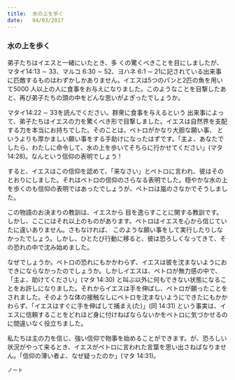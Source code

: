 ```yaml
---
title:  水の上を歩く
date:   04/03/2017
---
```


### 水の上を歩く

 弟子たちはイエスと一緒にいたとき、多 くの驚くべきことを目にしましたが、マタイ14:13 ∼ 33、マルコ 6:30 ∼ 52、ヨハネ 6:1 ∼ 21に記されている出来事に匹敵するものはわずかしかありません。イエスは5つのパンと2匹の魚を用いて5000 人以上の人に食事をお与えになりました。このようなことを目撃したあと、再び弟子たちの頭の中をどんな思いがよぎったでしょうか。

 マタイ14:22 ∼ 33を読んでください。群衆に食事を与えるという 出来事によって、弟子たちはイエスの力を驚くべき形で目撃しました。イエスは自然界を支配する力を本当にお持ちでした。そのことは、ペトロがかなり大胆な願い事、 というよりも厚かましい願い事をする手助けになったはずです。「主よ、あなたでしたら、わたしに命令して、水の上を歩いてそちらに行かせてください」(マタ 14:28)。なんという信仰の表明でしょう !

 すると、イエスはこの信仰を認めて、「来なさい」とペトロに言われ、彼はそのとおりにしました。それはペトロの信仰のさらなる表明でした。穏やかな水の上を歩くのも信仰の表明ではあったでしょうが、ペトロは嵐のさなかでそうしました。

 この物語のお決まりの教訓は、イエスから 目を逸らすことに関する教訓です。しかし、ここにはそれ以上のものがあります。ペトロはイエスを心から信じていたに違いありません。さもなければ、 このような願い事をして実行したりしなかったでしょう。しかし、ひとたび行動に移ると、彼は恐ろしくなってきて、その恐れの中で沈み始めました。

 なぜでしょうか。ペトロの恐れにもかかわらず、イエスは彼を沈まないようにおできにならなかったのでしょうか。しかしイエスは、ペトロが無力感の中で、「主よ、助けてください」(マタ 14:30) と叫ぶ以外に何もできない状態になることをお許しになりました。それからイエスは手を伸ばし、ペトロが願ったことをされました。そのような体の接触なしにペトロを沈まないようにできたにもかかわらず、「イエスはすぐに手を伸ばして捕まえ(た)」(同 14:31) という事実は、イエスに信頼することをどれほど身に付けねばならないかをペトロに気づかせるのに間違いなく役立ちました。

 私たちは主の力を信じ、強い信仰で物事を始めることができます。が、恐ろしい状況がやって来るとき、イエスがペトロに言われた言葉を思い出さねばなりません。「信仰の薄い者よ、なぜ疑ったのか」(マタ 14:31)。

`ノート`
